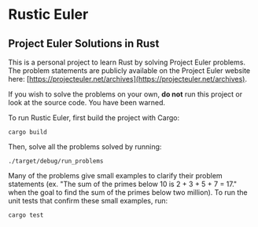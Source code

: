 # Rustic Euler
## Project Euler Solutions in Rust

This is a personal project to learn Rust by solving Project Euler problems. The problem statements are publicly available on the Project Euler website here: [https://projecteuler.net/archives](https://projecteuler.net/archives).

If you wish to solve the problems on your own, **do not** run this project or look at the source code.  You have been warned.

To run Rustic Euler, first build the project with Cargo:
```
cargo build
```
Then, solve all the problems solved by running:
```
./target/debug/run_problems
```
Many of the problems give small examples to clarify their problem statements (ex. "The sum of the primes below 10 is 2 + 3 + 5 + 7 = 17." when the goal to find the sum of the primes below two million). To run the unit tests that confirm these small examples, run:
```
cargo test
```
